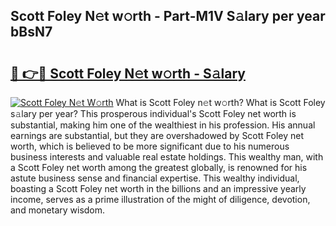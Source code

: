 ## Scott Foley N𝚎t w𝚘rth - Part-M1V S𝚊lary per year bBsN7

# <h2><a href="http://gc1kwiw.nevu.top/?p=Scott+Foley">🔗 👉🔴 Scott Foley N𝚎t w𝚘rth - S𝚊lary</a></h2>

[![Scott Foley N𝚎t W𝚘rth](https://i.imgur.com/Oavwk0R.jpeg)](http://gc1kwiw.nevu.top/?p=Scott+Foley)
What is Scott Foley n𝚎t w𝚘rth? What is Scott Foley s𝚊lary per year?
This prosperous individual's Scott Foley net worth is substantial, making him one of the wealthiest in his profession. His annual earnings are substantial, but they are overshadowed by Scott Foley net worth, which is believed to be more significant due to his numerous business interests and valuable real estate holdings. This wealthy man, with a Scott Foley net worth among the greatest globally, is renowned for his astute business sense and financial expertise. This wealthy individual, boasting a Scott Foley net worth in the billions and an impressive yearly income, serves as a prime illustration of the might of diligence, devotion, and monetary wisdom.
